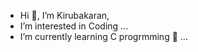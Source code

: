 - Hi 👋, I’m Kirubakaran,
- I’m interested in Coding ...
- I’m currently learning C progrmming 🌱 ...
<!---
kshanmugamgit/kshanmugamgit is a ✨ special ✨ repository because its `README.md` (this file) appears on your GitHub profile.
You can click the Preview link to take a look at your changes.
--->
